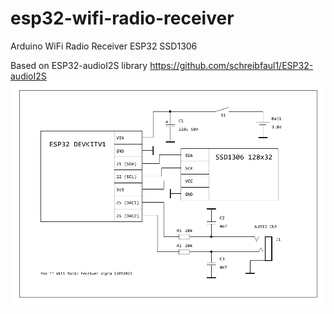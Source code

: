 # esp32-wifi-radio-receiver
Arduino WiFi Radio Receiver ESP32 SSD1306

Based on ESP32-audioI2S library https://github.com/schreibfaul1/ESP32-audioI2S
![circuit-diagram](https://github.com/cat012/esp32-wifi-radio-receiver/blob/main/wifi-radio-circuit.gif)
